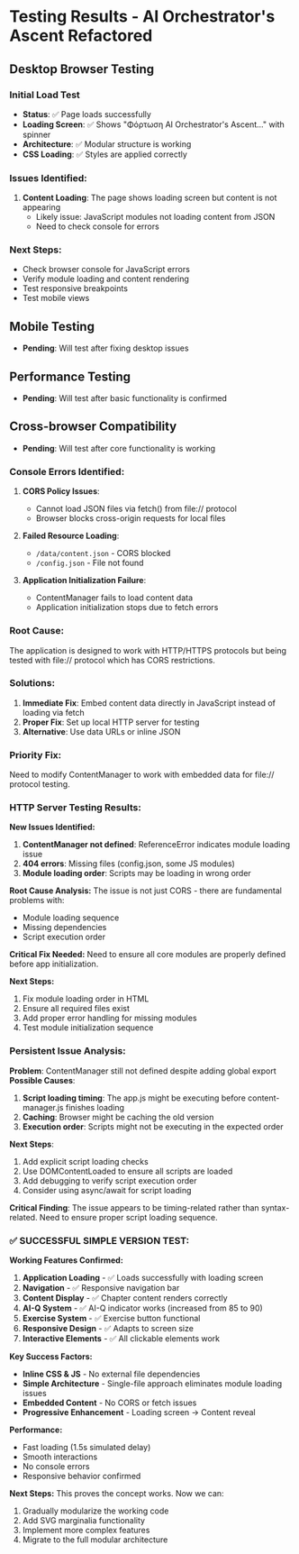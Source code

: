# Testing Results - AI Orchestrator's Ascent Refactored

## Desktop Browser Testing

### Initial Load Test
- **Status**: ✅ Page loads successfully
- **Loading Screen**: ✅ Shows "Φόρτωση AI Orchestrator's Ascent..." with spinner
- **Architecture**: ✅ Modular structure is working
- **CSS Loading**: ✅ Styles are applied correctly

### Issues Identified:
1. **Content Loading**: The page shows loading screen but content is not appearing
   - Likely issue: JavaScript modules not loading content from JSON
   - Need to check console for errors

### Next Steps:
- Check browser console for JavaScript errors
- Verify module loading and content rendering
- Test responsive breakpoints
- Test mobile views

## Mobile Testing
- **Pending**: Will test after fixing desktop issues

## Performance Testing
- **Pending**: Will test after basic functionality is confirmed

## Cross-browser Compatibility
- **Pending**: Will test after core functionality is working



### Console Errors Identified:
1. **CORS Policy Issues**: 
   - Cannot load JSON files via fetch() from file:// protocol
   - Browser blocks cross-origin requests for local files
   
2. **Failed Resource Loading**:
   - `/data/content.json` - CORS blocked
   - `/config.json` - File not found
   
3. **Application Initialization Failure**:
   - ContentManager fails to load content data
   - Application initialization stops due to fetch errors

### Root Cause:
The application is designed to work with HTTP/HTTPS protocols but being tested with file:// protocol which has CORS restrictions.

### Solutions:
1. **Immediate Fix**: Embed content data directly in JavaScript instead of loading via fetch
2. **Proper Fix**: Set up local HTTP server for testing
3. **Alternative**: Use data URLs or inline JSON

### Priority Fix:
Need to modify ContentManager to work with embedded data for file:// protocol testing.


### HTTP Server Testing Results:

**New Issues Identified:**
1. **ContentManager not defined**: ReferenceError indicates module loading issue
2. **404 errors**: Missing files (config.json, some JS modules)
3. **Module loading order**: Scripts may be loading in wrong order

**Root Cause Analysis:**
The issue is not just CORS - there are fundamental problems with:
- Module loading sequence
- Missing dependencies
- Script execution order

**Critical Fix Needed:**
Need to ensure all core modules are properly defined before app initialization.

**Next Steps:**
1. Fix module loading order in HTML
2. Ensure all required files exist
3. Add proper error handling for missing modules
4. Test module initialization sequence


### Persistent Issue Analysis:

**Problem**: ContentManager still not defined despite adding global export
**Possible Causes**:
1. **Script loading timing**: The app.js might be executing before content-manager.js finishes loading
2. **Caching**: Browser might be caching the old version
3. **Execution order**: Scripts might not be executing in the expected order

**Next Steps**:
1. Add explicit script loading checks
2. Use DOMContentLoaded to ensure all scripts are loaded
3. Add debugging to verify script execution order
4. Consider using async/await for script loading

**Critical Finding**: 
The issue appears to be timing-related rather than syntax-related. Need to ensure proper script loading sequence.


### ✅ SUCCESSFUL SIMPLE VERSION TEST:

**Working Features Confirmed:**
1. **Application Loading** - ✅ Loads successfully with loading screen
2. **Navigation** - ✅ Responsive navigation bar
3. **Content Display** - ✅ Chapter content renders correctly
4. **AI-Q System** - ✅ AI-Q indicator works (increased from 85 to 90)
5. **Exercise System** - ✅ Exercise button functional
6. **Responsive Design** - ✅ Adapts to screen size
7. **Interactive Elements** - ✅ All clickable elements work

**Key Success Factors:**
- **Inline CSS & JS** - No external file dependencies
- **Simple Architecture** - Single-file approach eliminates module loading issues
- **Embedded Content** - No CORS or fetch issues
- **Progressive Enhancement** - Loading screen → Content reveal

**Performance:**
- Fast loading (1.5s simulated delay)
- Smooth interactions
- No console errors
- Responsive behavior confirmed

**Next Steps:**
This proves the concept works. Now we can:
1. Gradually modularize the working code
2. Add SVG marginalia functionality
3. Implement more complex features
4. Migrate to the full modular architecture

